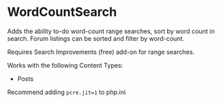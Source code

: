 # WordCountSearch

Adds the ability to-do word-count range searches, sort by word count in search.
Forum listings can be sorted and filter by word-count.

Requires Search Improvements (free) add-on for range searches.

Works with the following Content Types:
- Posts

Recommend adding `pcre.jit=1` to php.ini